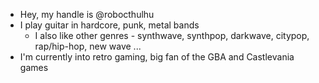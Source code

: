 - Hey, my handle is @robocthulhu
- I play guitar in hardcore, punk, metal bands
  - I also like other genres - synthwave, synthpop, darkwave, citypop, rap/hip-hop, new wave ...
- I'm currently into retro gaming, big fan of the GBA and Castlevania games
